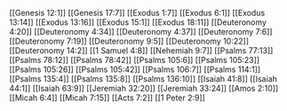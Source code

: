 [[Genesis 12:1]]
[[Genesis 17:7]]
[[Exodus 1:7]]
[[Exodus 6:1]]
[[Exodus 13:14]]
[[Exodus 13:16]]
[[Exodus 15:1]]
[[Exodus 18:11]]
[[Deuteronomy 4:20]]
[[Deuteronomy 4:34]]
[[Deuteronomy 4:37]]
[[Deuteronomy 7:6]]
[[Deuteronomy 7:19]]
[[Deuteronomy 9:5]]
[[Deuteronomy 10:22]]
[[Deuteronomy 14:2]]
[[1 Samuel 4:8]]
[[Nehemiah 9:7]]
[[Psalms 77:13]]
[[Psalms 78:12]]
[[Psalms 78:42]]
[[Psalms 105:6]]
[[Psalms 105:23]]
[[Psalms 105:26]]
[[Psalms 105:42]]
[[Psalms 106:7]]
[[Psalms 114:1]]
[[Psalms 135:4]]
[[Psalms 135:8]]
[[Psalms 136:10]]
[[Isaiah 41:8]]
[[Isaiah 44:1]]
[[Isaiah 63:9]]
[[Jeremiah 32:20]]
[[Jeremiah 33:24]]
[[Amos 2:10]]
[[Micah 6:4]]
[[Micah 7:15]]
[[Acts 7:2]]
[[1 Peter 2:9]]
